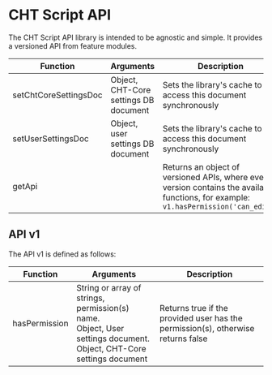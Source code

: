 # CHT Script API

The CHT Script API library is intended to be agnostic and simple. It provides a versioned API from feature modules.

| Function | Arguments | Description |
| -------- | --------- | ----------- |
| setChtCoreSettingsDoc | Object, CHT-Core settings DB document | Sets the library's cache to access this document synchronously |
| setUserSettingsDoc | Object, user settings DB document | Sets the library's cache to access this document synchronously |
| getApi | | Returns an object of versioned APIs, where every version contains the available functions, for example: `v1.hasPermission('can_edit')` |

## API v1

The API v1 is defined as follows:

| Function | Arguments | Description |
| -------- | --------- | ----------- |
| hasPermission | String or array of strings, permission(s) name.<br>Object, User settings document.<br>Object, CHT-Core settings document  | Returns true if the provided user has the permission(s), otherwise returns false |
